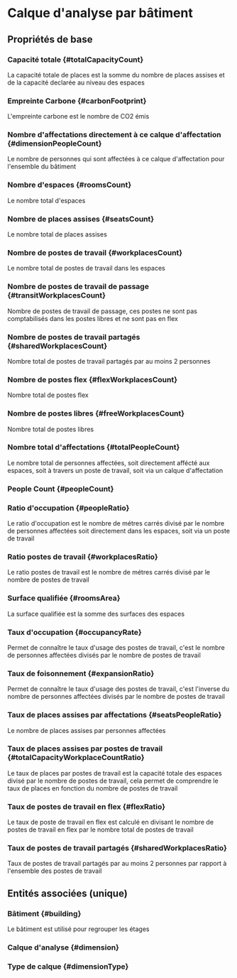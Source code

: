 # Calque d'analyse par bâtiment
<!--- THIS FILE IS GENERATED PLEASE DO NOT EDIT IT DIRECTLY --->



## Propriétés de base

### Capacité totale {#totalCapacityCount}
        
La capacité totale de places est la somme du nombre de places assises et de la capacité declarée au niveau des espaces
### Empreinte Carbone {#carbonFootprint}
        
L'empreinte carbone est le nombre de CO2 émis
### Nombre d'affectations directement à ce calque d'affectation {#dimensionPeopleCount}
        
Le nombre de personnes qui sont affectées à ce calque d'affectation pour l'ensemble du bâtiment
### Nombre d'espaces {#roomsCount}
        
Le nombre total d'espaces
### Nombre de places assises {#seatsCount}
        
Le nombre total de places assises
### Nombre de postes de travail {#workplacesCount}
        
Le nombre total de postes de travail dans les espaces
### Nombre de postes de travail de passage {#transitWorkplacesCount}
        
Nombre de postes de travail de passage, ces postes ne sont pas comptabilisés dans les postes libres et ne sont pas en flex
### Nombre de postes de travail partagés {#sharedWorkplacesCount}
        
Nombre total de postes de travail partagés par au moins 2 personnes
### Nombre de postes flex {#flexWorkplacesCount}
        
Nombre total de postes flex
### Nombre de postes libres {#freeWorkplacesCount}
        
Nombre total de postes libres
### Nombre total d'affectations {#totalPeopleCount}
        
Le nombre total de personnes affectées, soit directement affécté aux espaces, soit à travers un poste de travail, soit via un calque d'affectation
### People Count {#peopleCount}
        

### Ratio d'occupation {#peopleRatio}
        
Le ratio d'occupation est le nombre de métres carrés divisé par le nombre de personnes affectées soit directement dans les espaces, soit via un poste de travail
### Ratio postes de travail {#workplacesRatio}
        
Le ratio postes de travail est le nombre de métres carrés divisé par le nombre de postes de travail
### Surface qualifiée {#roomsArea}
        
La surface qualifiée est la somme des surfaces des espaces
### Taux d'occupation {#occupancyRate}
        
Permet de connaître le taux d'usage des postes de travail, c'est le nombre de personnes affectées divisés par le nombre de postes de travail
### Taux de foisonnement {#expansionRatio}
        
Permet de connaître le taux d'usage des postes de travail, c'est l'inverse du nombre de personnes affectées divisés par le nombre de postes de travail
### Taux de places assises par affectations {#seatsPeopleRatio}
        
Le nombre de places assises par personnes affectées
### Taux de places assises par postes de travail {#totalCapacityWorkplaceCountRatio}
        
Le taux de places par postes de travail est la capacité totale des espaces divisé par le nombre de postes de travail, cela permet de comprendre le taux de places en fonction du nombre de postes de travail
### Taux de postes de travail en flex {#flexRatio}
        
Le taux de poste de travail en flex est calculé en divisant le nombre de postes de travail en flex par le nombre total de postes de travail
### Taux de postes de travail partagés {#sharedWorkplacesRatio}
        
Taux de postes de travail partagés par au moins 2 personnes par rapport à l'ensemble des postes de travail

## Entités associées (unique)

### Bâtiment {#building}
        
Le bâtiment est utilisé pour regrouper les étages
### Calque d'analyse {#dimension}
        

### Type de calque {#dimensionType}
        





